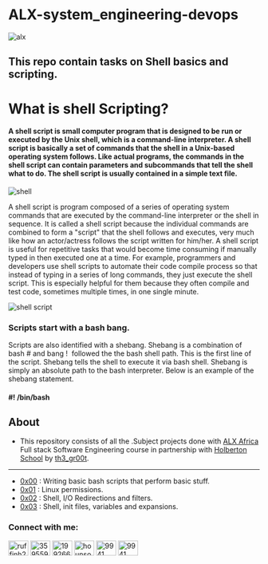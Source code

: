 
# ALX-system_engineering-devops

![alx](https://user-images.githubusercontent.com/110563322/187611536-93373cfb-4350-4351-acf5-d1b081a13987.jpeg)


## This repo contain tasks on Shell basics and scripting.

# What is shell Scripting?
#### A shell script is small computer program that is designed to be run or executed by the Unix shell, which is a command-line interpreter. A shell script is basically a set of commands that the shell in a Unix-based operating system follows. Like actual programs, the commands in the shell script can contain parameters and subcommands that tell the shell what to do. The shell script is usually contained in a simple text file. 

![shell](https://user-images.githubusercontent.com/110563322/187611911-1204f46c-de58-4288-b47c-5180b87153ef.jpeg)

A shell script is program composed of a series of operating system commands that are executed by the command-line interpreter or the shell in sequence. It is called a shell script because the individual commands are combined to form a "script" that the shell follows and executes, very much like how an actor/actress follows the script written for him/her. 
A shell script is useful for repetitive tasks that would become time consuming if manually typed in then executed one at a time. For example, programmers and developers use shell scripts to automate their code compile process so that instead of typing in a series of long commands, they just execute the shell script. This is especially helpful for them because they often compile and test code, sometimes multiple times, in one single minute.

![shell script](https://user-images.githubusercontent.com/110920067/188408767-ec89e154-e822-4c5a-b411-2cfc1363e7f5.png)


### Scripts start with a bash bang.
Scripts are also identified with a shebang. Shebang is a combination of bash # and bang !  followed the the bash shell path. This is the first line of the script. Shebang tells the shell to execute it via bash shell. Shebang is simply an absolute path to the bash interpreter.
Below is an example of the shebang statement.


#### #! /bin/bash

## About

- This repository consists of all the .Subject projects done with [ALX Africa](https://www.alxafrica.com/) Full stack Software Engineering course in partnership with [Holberton School](https://www.holbertonschool.com/) by [th3\_gr00t](https://th3-gr00t.tk/).

---

- [0x00](./0x00-shell_basics) : Writing basic bash scripts that perform basic stuff.
- [0x01](./0x01-shell_permissions) : Linux permissions.
- [0x02](./0x02-shell_redirections) : Shell, I/O Redirections and filters.
- [0x03](./0x03-shell_variables_expansions) : Shell, init files, variables and expansions.












<h3 align="left">Connect with me:</h3>
<p align="left">
<a href="https://twitter.com/ruffinh22" target="blank"><img align="center" src="https://raw.githubusercontent.com/rahuldkjain/github-profile-readme-generator/master/src/images/icons/Social/twitter.svg" alt="ruffinh22" height="30" width="40" /></a>
<a href="https://linkedin.com/in/ruffin-hounsounnon-359559244" target="blank"><img align="center" src="https://raw.githubusercontent.com/rahuldkjain/github-profile-readme-generator/master/src/images/icons/Social/linked-in-alt.svg" alt="359559244" height="30" width="40" /></a>
<a href="https://stackoverflow.com/users/19926628/ruffinh22" target="blank"><img align="center" src="https://raw.githubusercontent.com/rahuldkjain/github-profile-readme-generator/master/src/images/icons/Social/stack-overflow.svg" alt="19926628" height="30" width="40" /></a>
<a href="https://instagram.com/hounsounnonruffin" target="blank"><img align="center" src="https://raw.githubusercontent.com/rahuldkjain/github-profile-readme-generator/master/src/images/icons/Social/instagram.svg" alt="hounsounnonruffin" height="30" width="40" /></a>
<a href="https://discord.gg/9941" target="blank"><img align="center" src="https://raw.githubusercontent.com/rahuldkjain/github-profile-readme-generator/master/src/images/icons/Social/discord.svg" alt="9941" height="30" width="40" /></a>
<a href="https://wa.me/22994509844" target="blank"><img align="center" src="https://raw.githubusercontent.com/rahuldkjain/github-profile-readme-generator/master/src/images/icons/Social/whatsapp.svg" alt="9941" height="30" width="40" /></a>
</p>


